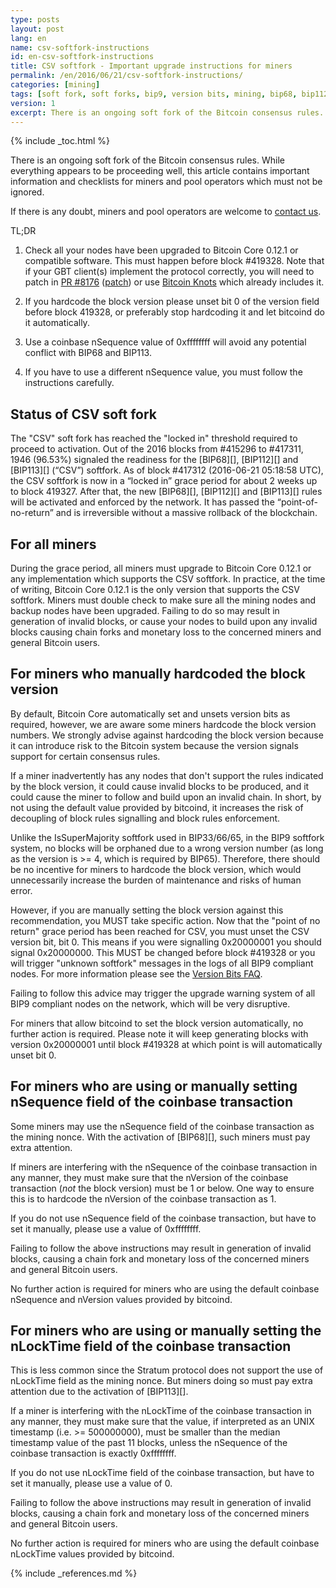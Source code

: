```yaml
---
type: posts
layout: post
lang: en
name: csv-softfork-instructions
id: en-csv-softfork-instructions
title: CSV softfork - Important upgrade instructions for miners
permalink: /en/2016/06/21/csv-softfork-instructions/
categories: [mining]
tags: [soft fork, soft forks, bip9, version bits, mining, bip68, bip112, bip113]
version: 1
excerpt: There is an ongoing soft fork of the Bitcoin consensus rules. While everything appears to be proceeding well, this article contains important information and checklists for miners and pool operators which must not be ignored.
---
```

{% include _toc.html %}

There is an ongoing soft fork of the Bitcoin consensus rules. While everything appears to be proceeding well, this article contains important information and checklists for miners and pool operators which must not be ignored.

If there is any doubt, miners and pool operators are welcome to [contact us][1].

TL;DR 

1. Check all your nodes have been upgraded to Bitcoin Core 0.12.1 or compatible software. This must happen before block #419328. Note that if your GBT client(s) implement the protocol correctly, you will need to patch in [PR #8176](https://patch-diff.githubusercontent.com/raw/bitcoin/bitcoin/pull/8176) ([patch](https://patch-diff.githubusercontent.com/raw/bitcoin/bitcoin/pull/8176.patch)) or use [Bitcoin Knots](http://bitcoinknots.org/) which already includes it.

2. If you hardcode the block version please unset bit 0 of the version field before block 419328, or preferably stop hardcoding it and let bitcoind do it automatically.

3. Use a coinbase nSequence value of 0xffffffff will avoid any potential conflict with BIP68 and BIP113.

4. If you have to use a different nSequence value, you must follow the instructions carefully.

## Status of CSV soft fork

The "CSV" soft fork has reached the "locked in" threshold required to proceed to activation. Out of the 2016 blocks from #415296 to #417311, 1946 (96.53%) signaled the readiness for the [BIP68][], [BIP112][] and [BIP113][] (“CSV”) softfork. As of block #417312 (2016-06-21 05:18:58 UTC), the CSV softfork is now in a “locked in” grace period for about 2 weeks up to block 419327. After that, the new [BIP68][], [BIP112][] and [BIP113][] rules will be activated and enforced by the network. It has passed the “point-of-no-return” and is irreversible without a massive rollback of the blockchain.

## For all miners

During the grace period, all miners must upgrade to Bitcoin Core 0.12.1 or any implementation which supports the CSV softfork. In practice, at the time of writing, Bitcoin Core 0.12.1 is the only version that supports the CSV softfork. Miners must double check to make sure all the mining nodes and backup nodes have been upgraded. Failing to do so may result in generation of invalid blocks, or cause your nodes to build upon any invalid blocks causing chain forks and monetary loss to the concerned miners and general Bitcoin users. 

## For miners who manually hardcoded the block version

By default, Bitcoin Core automatically set and unsets version bits as required, however, we are aware some miners hardcode the  block version numbers. We strongly advise against hardcoding the block version because it can introduce risk to the Bitcoin system because the version signals support for certain consensus rules.

If a miner inadvertently has any nodes that don't support the rules indicated by the block version, it could cause invalid blocks to be produced, and it could cause the miner to follow and build upon an invalid chain. In short, by not using the default value provided by bitcoind, it increases the risk of decoupling of block rules signalling and block rules enforcement.

Unlike the IsSuperMajority softfork used in BIP33/66/65, in the BIP9 softfork system, no blocks will be orphaned due to a wrong version number (as long as the version is >= 4, which is required by BIP65). Therefore, there should be no incentive for miners to hardcode the block version, which would unnecessarily increase the burden of maintenance and risks of human error.

However, if you are manually setting the block version against this recommendation, you MUST take specific action. Now that the "point of no return" grace period has been reached for CSV, you must unset the CSV version bit, bit 0. This means if you were signalling 0x20000001 you should signal 0x20000000. This MUST be changed before block #419328 or you will trigger "unknown softfork" messages in the logs of all BIP9 compliant nodes. For more information please see the [Version Bits FAQ][2].

Failing to follow this advice may trigger the upgrade warning system of all BIP9 compliant nodes on the network, which will be very disruptive.

For miners that allow bitcoind to set the block version automatically, no further action is required. Please note it will keep generating blocks with version 0x20000001 until block #419328 at which point is will automatically unset bit 0.

## For miners who are using or manually setting nSequence field of the coinbase transaction

Some miners may use the nSequence field of the coinbase transaction as the mining nonce. With the activation of [BIP68][], such miners must pay extra attention.

If miners are interfering with the nSequence of the coinbase transaction in any manner, they must make sure that the nVersion of the coinbase transaction (*not* the block version) must be 1 or below. One way to ensure this is to hardcode the nVersion of the coinbase transaction as 1.

If you do not use nSequence field of the coinbase transaction, but have to set it manually, please use a value of 0xffffffff.

Failing to follow the above instructions may result in generation of invalid blocks, causing a chain fork and monetary loss of the concerned miners and general Bitcoin users.

No further action is required for miners who are using the default coinbase nSequence and nVersion values provided by bitcoind.


## For miners who are using or manually setting the nLockTime field of the coinbase transaction

This is less common since the Stratum protocol does not support the use of nLockTime field as the mining nonce. But miners doing so must pay extra attention due to the activation of [BIP113][].

If a miner is interfering with the nLockTime of the coinbase transaction in any manner, they must make sure that the value, if interpreted as an UNIX timestamp (i.e. >= 500000000), must be smaller than the median timestamp value of the past 11 blocks, unless the nSequence of the coinbase transaction is exactly 0xffffffff.

If you do not use nLockTime field of the coinbase transaction, but have to set it manually, please use a value of 0.

Failing to follow the above instructions may result in generation of invalid blocks, causing a chain fork and monetary loss of the concerned miners and general Bitcoin users.

No further action is required for miners who are using the default coinbase nLockTime values provided by bitcoind.

[1]: /en/contact/
[2]: /en/2016/06/08/version-bits-miners-faq/#when-should-miners-set-bits

{% include _references.md %}

